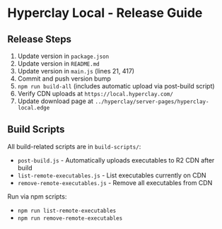 # Hyperclay Local - Release Guide

## Release Steps

1. Update version in `package.json`
2. Update version in `README.md`
3. Update version in `main.js` (lines 21, 417)
4. Commit and push version bump
5. `npm run build-all` (includes automatic upload via post-build script)
6. Verify CDN uploads at `https://local.hyperclay.com/`
7. Update download page at `../hyperclay/server-pages/hyperclay-local.edge`

## Build Scripts

All build-related scripts are in `build-scripts/`:
- `post-build.js` - Automatically uploads executables to R2 CDN after build
- `list-remote-executables.js` - List executables currently on CDN
- `remove-remote-executables.js` - Remove all executables from CDN

Run via npm scripts:
- `npm run list-remote-executables`
- `npm run remove-remote-executables`
